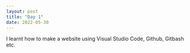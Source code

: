 ```yaml
---
layout: post
title: "Day 1"
date: 2022-05-30
---
```

I learnt how to make a website using Visual Studio Code, Github, Gitbash etc.